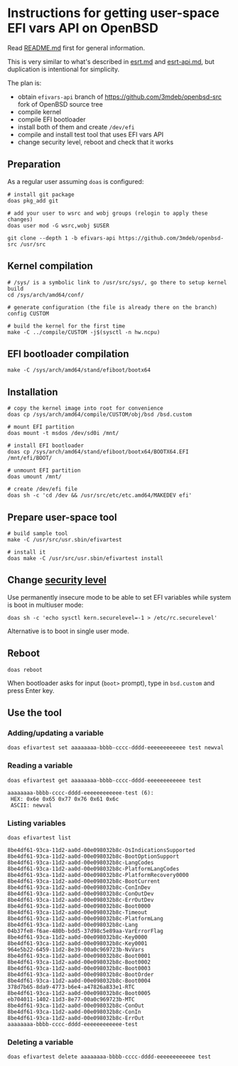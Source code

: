 # Instructions for getting user-space EFI vars API on OpenBSD

Read [README.md](./README.md) first for general information.

This is very similar to what's described in [esrt.md](./esrt.md) and
[esrt-api.md](./esrt-api.md), but duplication is intentional for simplicity.

The plan is:
 * obtain `efivars-api` branch of https://github.com/3mdeb/openbsd-src fork of
   OpenBSD source tree
 * compile kernel
 * compile EFI bootloader
 * install both of them and create `/dev/efi`
 * compile and install test tool that uses EFI vars API
 * change security level, reboot and check that it works

## Preparation

As a regular user assuming `doas` is configured:

```
# install git package
doas pkg_add git

# add your user to wsrc and wobj groups (relogin to apply these changes)
doas user mod -G wsrc,wobj $USER

git clone --depth 1 -b efivars-api https://github.com/3mdeb/openbsd-src /usr/src
```

## Kernel compilation

```
# /sys/ is a symbolic link to /usr/src/sys/, go there to setup kernel build
cd /sys/arch/amd64/conf/

# generate configuration (the file is already there on the branch)
config CUSTOM

# build the kernel for the first time
make -C ../compile/CUSTOM -j$(sysctl -n hw.ncpu)
```

## EFI bootloader compilation

```
make -C /sys/arch/amd64/stand/efiboot/bootx64
```

## Installation

```
# copy the kernel image into root for convenience
doas cp /sys/arch/amd64/compile/CUSTOM/obj/bsd /bsd.custom

# mount EFI partition
doas mount -t msdos /dev/sd0i /mnt/

# install EFI bootloader
doas cp /sys/arch/amd64/stand/efiboot/bootx64/BOOTX64.EFI /mnt/efi/BOOT/

# unmount EFI partition
doas umount /mnt/

# create /dev/efi file
doas sh -c 'cd /dev && /usr/src/etc/etc.amd64/MAKEDEV efi'
```

## Prepare user-space tool

```
# build sample tool
make -C /usr/src/usr.sbin/efivartest

# install it
doas make -C /usr/src/usr.sbin/efivartest install
```

## Change [security level](https://man.openbsd.org/OpenBSD-7.1/securelevel.7)

Use permanently insecure mode to be able to set EFI variables while system is
boot in multiuser mode:

```
doas sh -c 'echo sysctl kern.securelevel=-1 > /etc/rc.securelevel'
```

Alternative is to boot in single user mode.

## Reboot

```
doas reboot
```

When bootloader asks for input (`boot>` prompt), type in `bsd.custom` and press
Enter key.

## Use the tool

### Adding/updating a variable

```
doas efivartest set aaaaaaaa-bbbb-cccc-dddd-eeeeeeeeeeee test newval
```

### Reading a variable

```
doas efivartest get aaaaaaaa-bbbb-cccc-dddd-eeeeeeeeeeee test
```

```
aaaaaaaa-bbbb-cccc-dddd-eeeeeeeeeeee-test (6):
 HEX: 0x6e 0x65 0x77 0x76 0x61 0x6c
 ASCII: newval
```

### Listing variables

```
doas efivartest list
```

```
8be4df61-93ca-11d2-aa0d-00e098032b8c-OsIndicationsSupported
8be4df61-93ca-11d2-aa0d-00e098032b8c-BootOptionSupport
8be4df61-93ca-11d2-aa0d-00e098032b8c-LangCodes
8be4df61-93ca-11d2-aa0d-00e098032b8c-PlatformLangCodes
8be4df61-93ca-11d2-aa0d-00e098032b8c-PlatformRecovery0000
8be4df61-93ca-11d2-aa0d-00e098032b8c-BootCurrent
8be4df61-93ca-11d2-aa0d-00e098032b8c-ConInDev
8be4df61-93ca-11d2-aa0d-00e098032b8c-ConOutDev
8be4df61-93ca-11d2-aa0d-00e098032b8c-ErrOutDev
8be4df61-93ca-11d2-aa0d-00e098032b8c-Boot0000
8be4df61-93ca-11d2-aa0d-00e098032b8c-Timeout
8be4df61-93ca-11d2-aa0d-00e098032b8c-PlatformLang
8be4df61-93ca-11d2-aa0d-00e098032b8c-Lang
04b37fe8-f6ae-480b-bdd5-37d98c5e89aa-VarErrorFlag
8be4df61-93ca-11d2-aa0d-00e098032b8c-Key0000
8be4df61-93ca-11d2-aa0d-00e098032b8c-Key0001
964e5b22-6459-11d2-8e39-00a0c969723b-NvVars
8be4df61-93ca-11d2-aa0d-00e098032b8c-Boot0001
8be4df61-93ca-11d2-aa0d-00e098032b8c-Boot0002
8be4df61-93ca-11d2-aa0d-00e098032b8c-Boot0003
8be4df61-93ca-11d2-aa0d-00e098032b8c-BootOrder
8be4df61-93ca-11d2-aa0d-00e098032b8c-Boot0004
378d7b65-8da9-4773-b6e4-a47826a833e1-RTC
8be4df61-93ca-11d2-aa0d-00e098032b8c-Boot0005
eb704011-1402-11d3-8e77-00a0c969723b-MTC
8be4df61-93ca-11d2-aa0d-00e098032b8c-ConOut
8be4df61-93ca-11d2-aa0d-00e098032b8c-ConIn
8be4df61-93ca-11d2-aa0d-00e098032b8c-ErrOut
aaaaaaaa-bbbb-cccc-dddd-eeeeeeeeeeee-test
```

### Deleting a variable

```
doas efivartest delete aaaaaaaa-bbbb-cccc-dddd-eeeeeeeeeeee test
```
